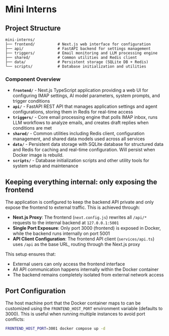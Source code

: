 # Mini Interns

## Project Structure

```
mini-interns/
├── frontend/          # Next.js web interface for configuration
├── api/               # FastAPI backend for settings management
├── triggers/          # Email monitoring and LLM processing engine
├── shared/            # Common utilities and Redis client
├── data/              # Persistent storage (SQLite DB + Redis)
└── scripts/           # Database initialization and utilities
```

### Component Overview

- **`frontend/`** - Next.js TypeScript application providing a web UI for configuring IMAP settings, AI model parameters, system prompts, and trigger conditions
- **`api/`** - FastAPI REST API that manages application settings and agent configurations, storing them in Redis for real-time access
- **`triggers/`** - Core email processing engine that polls IMAP inbox, runs LLM workflows to analyze emails, and creates draft replies when conditions are met
- **`shared/`** - Common utilities including Redis client, configuration management, and shared data models used across all services
- **`data/`** - Persistent data storage with SQLite database for structured data and Redis for caching and real-time configuration. Will persist when Docker image is rebuild.
- **`scripts/`** - Database initialization scripts and other utility tools for system setup and maintenance

## Keeping everything internal: only exposing the frontend

The application is configured to keep the backend API private and only expose the frontend to external traffic. This is achieved through:

- **Next.js Proxy**: The frontend (`next.config.js`) rewrites all `/api/*` requests to the internal backend at `127.0.0.1:5001`
- **Single Port Exposure**: Only port 3000 (frontend) is exposed in Docker, while the backend runs internally on port 5001
- **API Client Configuration**: The frontend API client (`services/api.ts`) uses `/api` as the base URL, routing through the Next.js proxy

This setup ensures that:
- External users can only access the frontend interface
- All API communication happens internally within the Docker container
- The backend remains completely isolated from external network access

## Port Configuration

The host machine port that the Docker container maps to can be customized using the `FRONTEND_HOST_PORT` environment variable (defaults to 3000). This is useful when running multiple instances to avoid port conflicts:

```bash
FRONTEND_HOST_PORT=3001 docker compose up -d
```

